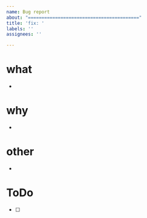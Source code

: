 ```yaml
---
name: Bug report
about: "========================================="
title: 'fix: '
labels: ''
assignees: ''

---
```


# what

- 

# why

- 

# other

- 

# ToDo

- [ ]
